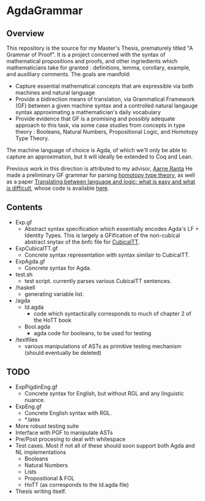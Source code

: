 # AgdaGrammar

## Overview

This repository is the source for my Master's Thesis, prematurely titled "A Grammar of Proof".  It is a project concerned with the syntax of mathematical propositions and proofs, and other ingriedients which mathematicians take for granted : definitions, lemma, corollary, example, and auxilliary comments.  The goals are manifold: 

- Capture essential mathematical concepts that are expressible via both machines and natural language
- Provide a bidirection means of translation, via Grammatical Framework (GF) between a given machine syntax and a controlled natural langauge syntax approximating a mathematician's daily vocabulary
- Provide evidence that GF is a promising and possibly adequate approach to this task, via some case studies from concepts in type theory : Booleans, Natural Numbers, Propositional Logic, and Homotopy Type Theory.

The machine language of choice is Agda, of which we'll only be able to capture an approximation, but it will ideally be extended to Coq and Lean.  

Previous work in this direction is attributed to my advisor, [Aarne Ranta](http://www.cse.chalmers.se/~aarne/)
He made a preliminary GF grammar for parsing [homotopy type theory](https://github.com/GrammaticalFramework/gf-contrib/tree/master/homotopy-typetheory), as well as a paper [Translating between language and logic: what is easy and what is difficult](http://citeseerx.ist.psu.edu/viewdoc/summary?doi=10.1.1.230.9739), whose code is available [here](https://github.com/GrammaticalFramework/gf-contrib/tree/master/cade-2011).

## Contents

- Exp.gf 
  + Abstract syntax specification which essentially encodes Agda's LF + Identity Types.  This is largely a GFification of the non-cubical abstract snytax of the bnfc file for [CubicalTT](https://github.com/mortberg/cubicaltt).
- ExpCubicalTT.gf
  + Concrete syntax representation with syntax similair to CubicalTT.
- ExpAgda.gf
  + Concrete syntax for Agda.
- test.sh
  + test script. currently parses various CubicalTT sentences.
- /haskell
  + generating variable list.
- /agda
  + Id.agda
    * code which syntactically corresponds to much of chapter 2 of the HoTT book
  + Bool.agda
    * agda code for booleans, to be used for testing
- /textfiles
  + various manipulations of ASTs as primitive testing mechanism (should eventually be deleted)

## TODO

- ExpPigdinEng.gf 
  + Concrete syntax for English, but without RGL and any linguistic nuance.
- ExpEng.gf 
  + Concrete English syntax with RGL.
  + \*.latex 
- More robust testing suite
- Interface with PGF to manipulate ASTs
- Pre/Post procesing to deal with whitespace
- Test cases. Most if not all of these should soon support both Agda and NL implementations
  + Booleans
  + Natural Numbers
  + Lists
  + Propositional & FOL
  + HoTT (as corresponds to the Id.agda file)
- Thesis writing itself.
